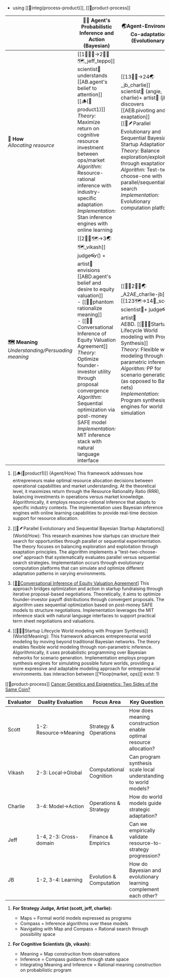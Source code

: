 - using [[💠integ(process-product)]], [[📝product-process]]

|                                                       | 🧍‍♀️   Agent's Probabilistic Inference and Action (Bayesian)                                                                                                                                                                                                                                                                                                                                                                                      | 🌏Agent-Environment Co-adaptation (Evolutionary)                                                                                                                                                                                                                                                                                                                                       |
| ----------------------------------------------------- | -------------------------------------------------------------------------------------------------------------------------------------------------------------------------------------------------------------------------------------------------------------------------------------------------------------------------------------------------------------------------------------------------------------------------------------------------- | -------------------------------------------------------------------------------------------------------------------------------------------------------------------------------------------------------------------------------------------------------------------------------------------------------------------------------------------------------------------------------------- |
| **🧭 How**<br>*Allocating resource*                   | [[1🧍‍♀️🧭->2🧍‍♀️🗺️_jeff_teppo]]<br>scientist🧠 understands [[AB.agent's belief to attention]]<br>[[🪵(📝product1)]]<br>*Theory:* Maximize return on cognitive resource investment between ops/market<br>*Algorithm:* Resource-rational inference with industry-specific adaptation<br>*Implementation:* Stan inference engines with online learning                                            | [[13🧍‍♀️->24🌏_jb_charlie]]<br>scientist🧠 (angie, charlie)+ artist🤜 (jb) discovers [[AEB.pivoting and exaptation]]<br> [[📝🪶Parallel Evolutionary and Sequential Bayesian Startup Adaptations]]<br>*Theory:* Balance exploration/exploitation through exaptation<br>*Algorithm:* Test-two-choose-one with parallel/sequential search<br>*Implementation:* Evolutionary computation platforms |
| **🗺️ Meaning**<br>*Understanding/Persuading meaning* | [[2🧍‍♀️🗺️->3🌏🗺️_vikash]]<br>judge👓() + artist🤜 envisions [[ABD.agent's belief and desire to equity valuation]]<br>- [[📝👻phantom rationalize meaning]] <br>- [[📝🤝Conversational Inference of Equity Valuation Agreement]]<br>*Theory:* Optimize founder-investor utility through proposal convergence<br>*Algorithm:* Sequential optimization via post-money SAFE model<br>*Implementation:* MIT inference stack with natural language interface | [[🧍‍♀️2🧍‍♀️🌏_A2AE_charlie-jb]], [[123🗺️->14🧭_scott]]<br>scientist🧠+ judge👓 + artist🤜<br>AEBD. [[📝🌳🌊Startup Lifecycle World modeling with Program Synthesis]]<br>*Theory:* Flexible world modeling through non-parametric inference<br>*Algorithm:* PP for scenario generation (as opposed to Bayes nets)<br>*Implementation:* Program synthesis engines for world simulation    |
1. [[🪵(📝product1)]] (Agent/How)
This framework addresses how entrepreneurs make optimal resource allocation decisions between operational capabilities and market understanding. At the theoretical level, it maximizes return through the Resource Rationality Ratio (RRR), balancing investments in operations versus market knowledge. Algorithmically, it employs resource-rational inference that adapts to specific industry contexts. The implementation uses Bayesian inference engines with online learning capabilities to provide real-time decision support for resource allocation.

3. [[📝🪶Parallel Evolutionary and Sequential Bayesian Startup Adaptations]] (World/How):
This research examines how startups can structure their search for opportunities through parallel or sequential experimentation. The theory focuses on balancing exploration and exploitation through exaptation principles. The algorithm implements a "test-two-choose-one" approach that systematically evaluates parallel versus sequential search strategies. Implementation occurs through evolutionary computation platforms that can simulate and optimize different adaptation patterns in varying environments.

2. [[📝🤝Conversational Inference of Equity Valuation Agreement]](Agent/Meaning)
This approach bridges optimization and action in startup fundraising through iterative proposal-based negotiations. Theoretically, it aims to optimize founder-investor payoff distributions through convergent proposals. The algorithm uses sequential optimization based on post-money SAFE models to structure negotiations. Implementation leverages the MIT inference stack with natural language interfaces to support practical term sheet negotiations and valuations.

4. [[📝🌳🌊Startup Lifecycle World modeling with Program Synthesis]] (World/Meaning):
This framework advances entrepreneurial world modeling by moving beyond traditional Bayesian networks. The theory enables flexible world modeling through non-parametric inference. Algorithmically, it uses probabilistic programming over Bayesian networks for scenario generation. Implementation employs program synthesis engines for simulating possible future worlds, providing a more expressive and adaptable modeling approach for entrepreneurial environments.
bas
interaction between [[➰loop(market, ops)]] exist: 1) 

[[📝product-process]]
[Cancer Genetics and Epigenetics: Two Sides of the Same Coin?](https://pdf.sciencedirectassets.com/272618/1-s2.0-S1535610812X00084/1-s2.0-S1535610812002577/main.pdf?X-Amz-Security-Token=IQoJb3JpZ2luX2VjEP3%2F%2F%2F%2F%2F%2F%2F%2F%2F%2FwEaCXVzLWVhc3QtMSJIMEYCIQCEwfIthDBStCwx4YU9ekDvDoGbTuenlnSQXtFs%2F%2Bm7hAIhAKuEFIfw7vsrBrtpwx4rOjRut0yVtN0CSnhapYi3g4mBKrMFCHYQBRoMMDU5MDAzNTQ2ODY1IgyUFjXt7G3KdKspMJMqkAWKFTaFkHGm344%2FXRkHTscD5ElesQviCh%2B8w%2Bh%2Fjk2HmnkM6CduuiWMvsbgJYg1AZM%2Fkds1QYykc5noRfoPMenCSwD54Zgx8n3t1Oyr%2FvwYm5KN3ahyrxd6%2BDNTlvS0dlDjAvoRGq%2FW63he%2Fao3ocrFVUcPlfg7ivbFcMHuYAQrTnhqXHOkZgmxjakP%2FkqQ618tgFHTxAlhvlqDqLQk2%2FLL%2BPdgIlaUt4txdjAQn0OZxKgyRTvtMwxm%2BPXmHpsSUCTNXQQRZahD6g1VNYn7uplyOC3Co6ve%2Fp97qb%2FQ19FF6cJ5nTOFbGE%2F0SqENXaRlI9fAHk5aUfLHR7qgA0tnOxHhOcAZiaN%2FbpDW76VDq%2B4uVovgejmDj%2BjasVD68ybUJlECA9wBr0y53trypT0BEUfpxUlsIWEZfu0JScKsE8Q1SggUoz00YIdwAcpJPuX%2BDha5qYd3b7ERD236RerQITM7NjrURve4Gatx5bO3SlTBLKOnLWC%2B7IG8Htm3dzAGse8tykASmxXf1UkTbJjEx%2Fs9wwK8fTkKuNk8FoisBzp%2FQNCNLsttlI6HvLllAh1ooOERgSDkS7Kijq3vW6MvAWjOGB2IWzbdsp1fgN%2BxJ7xnHqqMD9MMVUaosmzmfBq2rH8pGn08QmWT9NC%2F61XSBRQfy2uUn3k6jhSfSdKXrgTMQ0oJtrP2cwSVfaF%2BoOl4%2B75bn7iBlJy6UB%2FDZJ9ji3KbkHY7liTpWXjpanISwi2moOR9Fy9IXNrIGVJsLnQdf6YVK2wHCwZeITK39gDZ9syuYy82JtIpA%2BMBFK06OSUlqQW0z3w7dNcjO19LG%2FEqwqPnBL8ujOpEvCsqaw%2BDX9m%2Fu7k8bnoS7sSDVHV5EHeCDDQ1Ii5BjqwAVOrubQvNTnNC1QGUw0tLbwk9XeEXTjIR93CTIDqWUX0Gt6Wu0A997CJUdpZFivR1VrxffjGM%2FaIRieCcRhSrln%2FD0fOV6PTah%2F9r6i%2ByMRnzVK%2F8d2nB66IoRxjtCBOv5XEWC0BrK2DBpC4jkTZujrx%2FsgZ3PTx%2FjOZqSzbiKyF5gxRaIsg7ZciPI7JOZpMnJN3%2BgoAaXgAS28pPi7JrCiux1Stwxikfc7zUNEgyi%2FD&X-Amz-Algorithm=AWS4-HMAC-SHA256&X-Amz-Date=20241030T130056Z&X-Amz-SignedHeaders=host&X-Amz-Expires=300&X-Amz-Credential=ASIAQ3PHCVTYZK67IQTE%2F20241030%2Fus-east-1%2Fs3%2Faws4_request&X-Amz-Signature=3f85212487076cb7677bb6d587f5fcdc697e77025357d220ed1f7355fbd35b3c&hash=16b6f6e634f6f2f08567a108d4ff8c5c448c5daec4ae809574289d61897ec0c0&host=68042c943591013ac2b2430a89b270f6af2c76d8dfd086a07176afe7c76c2c61&pii=S1535610812002577&tid=spdf-3a6c1ee4-3843-4394-b23b-af449828d224&sid=787d335834b6314046692042bc09f50979d1gxrqa&type=client&tsoh=d3d3LnNjaWVuY2VkaXJlY3QuY29t&ua=0f155b0a03015a50525856&rr=8dab97564e088f90&cc=us)

| Evaluator | Duality Evaluation     | Focus Area              | Key Question                                                      |
| --------- | ---------------------- | ----------------------- | ----------------------------------------------------------------- |
| Scott     | 1-2: Resource→Meaning  | Strategy & Operations   | How does meaning construction enable optimal resource allocation? |
| Vikash    | 2-3: Local→Global      | Computational Cognition | Can program synthesis scale local understanding to world models?  |
| Charlie   | 3-4: Model→Action      | Operations & Strategy   | How do world models guide strategic adaptation?                   |
| Jeff      | 1-4, 2-3: Cross-domain | Finance & Empirics      | Can we empirically validate resource-to-strategy progression?     |
| JB        | 1-2, 3-4: Learning     | Evolution & Computation | How do Bayesian and evolutionary learning complement each other?  |
1. **For Strategy Judge, Artist (scott, jeff, charlie):**
   - Maps = Formal world models expressed as programs
   - Compass = Inference algorithms over these models
   - Navigating with Map and Compass = Rational search through possibility space

2. **For Cognitive Scientists (jb, vikash):**
   - Meaning = Map construction from observations
   - Inference = Compass guidance through state space
   - Integrating Meaning and Inference = Rational meaning construction on probabilistic program
   
